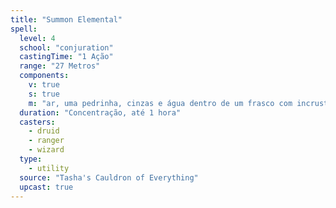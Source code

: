 ```yaml
---
title: "Summon Elemental"
spell:
  level: 4
  school: "conjuration"
  castingTime: "1 Ação"
  range: "27 Metros"
  components:
    v: true
    s: true
    m: "ar, uma pedrinha, cinzas e água dentro de um frasco com incrustações de ouro no valor de pelo menos 400 po"
  duration: "Concentração, até 1 hora"
  casters:
    - druid
    - ranger
    - wizard
  type:
    - utility
  source: "Tasha's Cauldron of Everything"
  upcast: true
---
```

